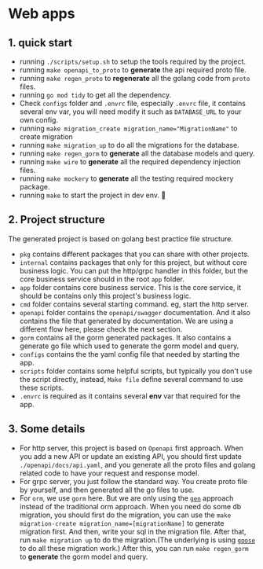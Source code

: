 # Web apps

## 1. quick start

- running `./scripts/setup.sh` to setup the tools required by the project.
- running `make openapi_to_proto` to **generate** the api required proto file.
- running `make regen_proto` to **regenerate** all the golang code from `proto` files.
- running `go mod tidy` to get all the dependency.
- Check `configs` folder and `.envrc` file, especially `.envrc` file, it contains several env var, you will need modify it such as `DATABASE_URL` to your own config.
- running `make migration_create migration_name="MigrationName"` to create migration
- running `make migration_up` to do all the migrations for the database.
- running `make regen_gorm` to **generate** all the database models and query.
- running `make wire` to **generate** all the required dependency injection files.
- running `make mockery` to **generate** all the testing required mockery package.
- running `make` to start the project in dev env. 🚀

## 2. Project structure

The generated project is based on golang best practice file structure.

- `pkg` contains different packages that you can share with other projects.
- `internal` contains packages that only for this project, but without core business logic. You can put the http/grpc handler in this folder, but the core business service should in the root `app` folder.
- `app` folder contains core business service. This is the core service, it should be contains only this project's business logic.
- `cmd` folder contains several starting command. eg, start the http server.
- `openapi` folder contains the `openapi/swagger` documentation. And it also contains the file that generated by documentation. We are using a different flow here, please check the next section.
- `gorm` contains all the gorm generated packages. It also contains a generate go file which used to generate the gorm model and query.
- `configs` contains the the yaml config file that needed by starting the app.
- `scripts` folder contains some helpful scripts, but typically you don't use the script directly, instead, `Make file` define several command to use these scripts.
- `.envrc` is required as it contains several **env** var that required for the app.

## 3. Some details

- For http server, this project is based on `Openapi` first approach. When you add a new API or update an existing API, you should first update `./openapi/docs/api.yaml`, and you generate all the proto files and golang related code to have your request and response model.
- For grpc server, you just follow the standard way. You create proto file by yourself, and then generated all the go files to use.
- For `orm`, we use `gorm` here. But we are only using the [`gen`](https://gorm.io/gen/) approach instead of the traditional orm approach. When you need do some db migration, you should first do the migration, you can use the `make migration-create migration_name=[migrationName]` to generate migration first. And then, write your sql in the migration file. After that, run `make migration up` to do the migration.(The underlying is using [`goose`](https://github.com/pressly/goose) to do all these migration work.) After this, you can run `make regen_gorm` to **generate** the gorm model and query.
